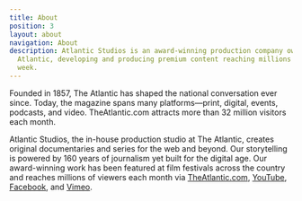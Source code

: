 ```yaml
---
title: About
position: 3
layout: about
navigation: About
description: Atlantic Studios is an award-winning production company owned by The
  Atlantic, developing and producing premium content reaching millions globally each
  week.
---
```


Founded in 1857, The Atlantic has shaped the national conversation ever since. Today, the magazine spans many platforms—print, digital, events, podcasts, and video. TheAtlantic.com attracts more than 32 million visitors each month.

Atlantic Studios, the in-house production studio at The Atlantic, creates original documentaries and series for the web and beyond. Our storytelling is powered by 160 years of journalism yet built for the digital age. Our award-winning work has been featured at film festivals across the country and reaches millions of viewers each month via [TheAtlantic.com](https://www.theatlantic.com/video/), [YouTube](https://www.youtube.com/user/TheAtlantic), [Facebook](https://www.facebook.com/pg/TheAtlantic/videos/?ref=page_internal), and [Vimeo](https://vimeo.com/atlanticvideo).
